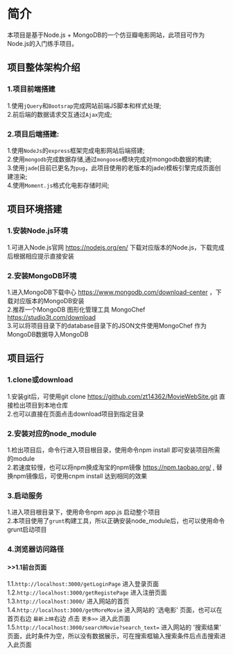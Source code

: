 # 简介
本项目是基于Node.js + MongoDB的一个仿豆瓣电影网站，此项目可作为Node.js的入门练手项目。

## 项目整体架构介绍

### 1.项目前端搭建
1.使用`jQuery`和`Bootsrap`完成网站前端JS脚本和样式处理; <br>
2.前后端的数据请求交互通过`Ajax`完成;

### 2.项目后端搭建:
1.使用`NodeJs`的`express`框架完成电影网站后端搭建; <br> 
2.使用`mongodb`完成数据存储,通过`mongoose`模块完成对mongodb数据的构建; <br>
3.使用`jade`(目前已更名为`pug`，此项目使用的老版本的jade)模板引擎完成页面创建渲染; <br>
4.使用`Moment.js`格式化电影存储时间;

## 项目环境搭建

### 1.安装Node.js环境
1.可进入Node.js官网 https://nodejs.org/en/ 下载对应版本的Node.js，下载完成后根据相应提示直接安装 <br>
   
### 2.安装MongoDB环境
1.进入MongoDB下载中心 https://www.mongodb.com/download-center ，下载对应版本的MongoDB安装 <br>
2.推荐一个MongoDB 图形化管理工具 MongoChef https://studio3t.com/download <br>
3.可以将项目目录下的database目录下的JSON文件使用MongoChef 作为MongoDB数据导入MongoDB 

## 项目运行

### 1.clone或download
1.安装git后，可使用git clone https://github.com/zt14362/MovieWebSite.git 直接检出项目到本地仓库 <br>
2.也可以直接在页面点击download项目到指定目录

### 2.安装对应的node_module
1.检出项目后，命令行进入项目根目录，使用命令npm install 即可安装项目所需的module <br>
2.若速度较慢，也可以将npm换成淘宝的npm镜像 https://npm.taobao.org/ , 替换npm镜像后，可使用cnpm install 达到相同的效果
 
### 3.启动服务
1.进入项目根目录下，使用命令npm app.js 启动整个项目 <br>
2.本项目使用了`grunt`构建工具，所以正确安装node_module后，也可以使用命令grunt启动项目
   
### 4.浏览器访问路径

#### >>1.1前台页面
1.1.`http://localhost:3000/getLoginPage` 进入登录页面 <br>
1.2.`http://localhost:3000/getRegistePage` 进入注册页面 <br>
1.3.`http://localhost:3000/` 进入网站的首页 <br>
1.4.`http://localhost:3000/getMoreMovie` 进入网站的 '选电影' 页面，也可以在首页右边 `最新上映`右边 点击 `更多>>` 进入此页面 <br>
1.5.`http://localhost:3000/searchMovie?search_text=` 进入网站的 '搜索结果' 页面，此时条件为空，所以没有数据展示，可在搜索框输入搜索条件后点击搜索进入此页面
   
   
   
